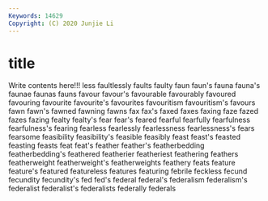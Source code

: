 ```yaml
---
Keywords: 14629
Copyright: (C) 2020 Junjie Li
---
```


# title

Write contents here!!!
less 
faultlessly 
faults 
faulty 
faun 
faun's 
fauna 
fauna's
faunae 
faunas 
fauns 
favour 
favour's 
favourable 
favourably 
favoured 
favouring 
favourite
favourite's 
favourites 
favouritism 
favouritism's 
favours 
fawn 
fawn's 
fawned 
fawning 
fawns
fax 
fax's 
faxed 
faxes 
faxing 
faze 
fazed 
fazes 
fazing 
fealty
fealty's 
fear 
fear's 
feared 
fearful 
fearfully 
fearfulness 
fearfulness's 
fearing 
fearless
fearlessly 
fearlessness 
fearlessness's 
fears 
fearsome 
feasibility 
feasibility's 
feasible 
feasibly 
feast
feast's 
feasted 
feasting 
feasts 
feat 
feat's 
feather 
feather's 
featherbedding 
featherbedding's
feathered 
featherier 
featheriest 
feathering 
feathers 
featherweight 
featherweight's 
featherweights 
feathery 
feats
feature 
feature's 
featured 
featureless 
features 
featuring 
febrile 
feckless 
fecund 
fecundity
fecundity's 
fed 
fed's 
federal 
federal's 
federalism 
federalism's 
federalist 
federalist's 
federalists
federally 
federals 
